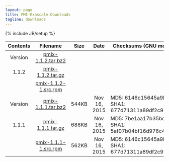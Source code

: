 ```yaml
---
layout: page
title: PMI-Exascale Downloads
tagline: downloads
---
```

{% include JB/setup %}


| Contents |                                               Filename                                              | Size   | Date | Checksums (GNU md5sum and sha1sum v5.2.1) |
|:--------:|:---------------------------------------------------------------------------------------------------:|--------|:----:|-------------------------------------------|
|  Version | [pmix-1.1.2.tar.bz2](https://raw.githubusercontent.com/pmix/tarballs/master/pmix-1.1.2.tar.bz2)     |        |      |                                    |
|   1.1.2  | [pmix-1.1.2.tar.gz](https://raw.githubusercontent.com/pmix/tarballs/master/pmix-1.1.2.tar.gz)       |        |      |                                       |
|          | [pmix-1.1.2-1.src.rpm](https://raw.githubusercontent.com/pmix/tarballs/master/pmix-1.1.2-1.src.rpm) |        |      |                                        |
| Version  | [pmix-1.1.1.tar.bz2](https://raw.githubusercontent.com/pmix/tarballs/master/pmix-1.1.1.tar.bz2)     | 544KB  | Nov 16, 2015 |MD5:  6146c15645a9b71314b20c997a0ff6af<br>SHA1:   677d71311a89df2c9b7a6dc8ed9e21511f464404 |
| 1.1.1    | [pmix-1.1.1.tar.gz](https://raw.githubusercontent.com/pmix/tarballs/master/pmix-1.1.1.tar.gz)       | 688KB  | Nov 16, 2015 |MD5:  7be1aa17b35bd181a733ce8df61153f8<br>SHA1:   5af07b04bf16d976c49f7c48e9e90451b6e7b3a4|
|          | [pmix-1.1.1-1.src.rpm](https://raw.githubusercontent.com/pmix/tarballs/master/pmix-1.1.1-1.src.rpm) | 562KB  | Nov 16, 2015 |MD5:  6146c15645a9b71314b20c997a0ff6af<br>SHA1:   677d71311a89df2c9b7a6dc8ed9e21511f464404|
